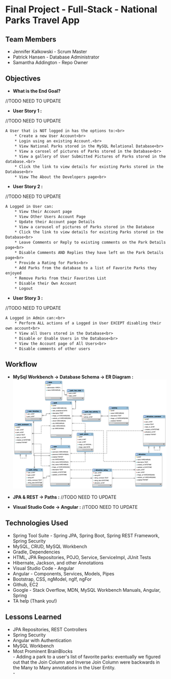 # Final Project - Full-Stack - National Parks Travel App

## Team Members
* Jennifer Kalkowski - Scrum Master
* Patrick Hansen - Database Administrator
* Samantha Addington - Repo Owner

## Objectives

* **What is the End Goal?**
<p>
	//TODO NEED TO UPDATE<br> 

* **User Story 1 :**
<p>
	//TODO NEED TO UPDATE

	A User that is NOT logged in has the options to:<br>
	 	* Create a new User Account<br>
	 	* Login using an existing Account.<br>
	 	* View National Parks stored in the MySQL Relational Database<br>
	 	* View a carosel of pictures of Parks stored in the Database<br> 
	 	* View a gallery of User Submitted Pictures of Parks stored in the database.<br>
	 	* Click the link to view details for existing Parks stored in the Database<br>
	 	* View The About the Developers page<br>

* **User Story 2 :** 
<p>
	//TODO NEED TO UPDATE

	A Logged in User can:
		* View their Account page
		* View Other Users Account Page
		* Update their Account page Details
		* View a carousel of pictures of Parks stored in the Database
	 	* Click the link to view details for existing Parks stored in the Database<br>
	 	* Leave Comments or Reply to existing comments on the Park Details page<br>
	 	* Disable Comments AND Replies they have left on the Park Details page<br>
	 	* Provide a Rating for Parks<br>
	 	* Add Parks from the database to a list of Favorite Parks they enjoyed
	 	* Remove Parks from their Favorites List
	 	* Disable their Own Account
	 	* Logout


* **User Story 3 :** 
<p>
	//TODO NEED TO UPDATE
	
	A Logged in Admin can:<br>
		* Perform ALL actions of a Logged in User EXCEPT disabling their own account<br>
		* View all Users stored in the Database<br>
		* Disable or Enable Users in the Database<br>
		* View the Account page of All Users<br>
		* Disable comments of other users

## Workflow

* **MySql Workbench -> Database Schema -> ER Diagram :**
	![](DB/parksdbSchema.png)

* **JPA & REST -> Paths :**
	//TODO NEED TO UPDATE
	

* **Visual Studio Code -> Angular :**
	//TODO NEED TO UPDATE

## Technologies Used
* Spring Tool Suite - Spring JPA, Spring Boot, Spring REST Framework, Spring Security
* MySQL, CRUD, MySQL Workbench
* Gradle, Dependencies
* HTML, JPA Repositories, POJO, Service, ServiceImpl, JUnit Tests
* Hibernate, Jackson, and other Annotations
* Visual Studio Code - Angular
* Angular - Components, Services, Models, Pipes
* Bootstrap, CSS, ngModel, ngIf, ngFor
* Github, EC2
* Google - Stack Overflow, MDN, MySQL Workbench Manuals, Angular, Spring
* TA help (Thank you!)

## Lessons Learned
* JPA Repositories, REST Controllers
* Spring Security
* Angular with Authentication
* MySQL Workbench
* Most Prominent BrainBlocks
<br>- Adding a park to a user's list of favorite parks: eventually we figured out that the Join Column and Inverse Join Column were backwards in the Many to Many annotations in the User Entity.
<br>- 
